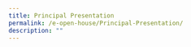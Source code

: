 ```yaml
---
title: Principal Presentation
permalink: /e-open-house/Principal-Presentation/
description: ""
---
```

